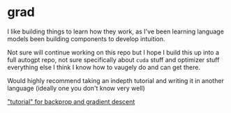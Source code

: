# grad

I like building things to learn how they work, as I've been learning language models been building components to develop intuition.

Not sure will continue working on this repo but I hope I build this up into a full autogpt repo, not sure specifically about `cuda` stuff and optimizer stuff everything else I think I know how to vaugely do and can get there.

Would highly recommend taking an indepth tutorial and writing it in another language (ideally one you don't know very well)

["tutorial" for backprop and gradient descent](https://www.youtube.com/watch?v=VMj-3S1tku0&t=765s)
